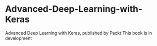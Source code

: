 # Advanced-Deep-Learning-with-Keras
 Advanced Deep Learning with Keras, published by Packt
This book is in development
